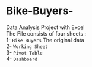 # Bike-Buyers-
Data Analysis Project with Excel <br> 
The File consists of four sheets : <br> 
1- `Bike Buyers`  The original data <br> 
2- `Working Sheet` <br> 
3- `Pivot Table`<br> 
4- `Dashboard` <br> 
